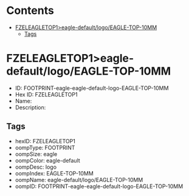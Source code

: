 



Contents
========

* [FZELEAGLETOP1>eagle-default/logo/EAGLE-TOP-10MM](#fzeleagletop1eagle-defaultlogoeagle-top-10mm)
	* [Tags](#tags)

# FZELEAGLETOP1>eagle-default/logo/EAGLE-TOP-10MM

- ID: FOOTPRINT-eagle-eagle-default-logo-EAGLE-TOP-10MM
- Hex ID: FZELEAGLETOP1
- Name: 
- Description: 

## Tags

- hexID: FZELEAGLETOP1
- oompType: FOOTPRINT
- oompSize: eagle
- oompColor: eagle-default
- oompDesc: logo
- oompIndex: EAGLE-TOP-10MM
- oompName: eagle-default/logo/EAGLE-TOP-10MM
- oompID: FOOTPRINT-eagle-eagle-default-logo-EAGLE-TOP-10MM

